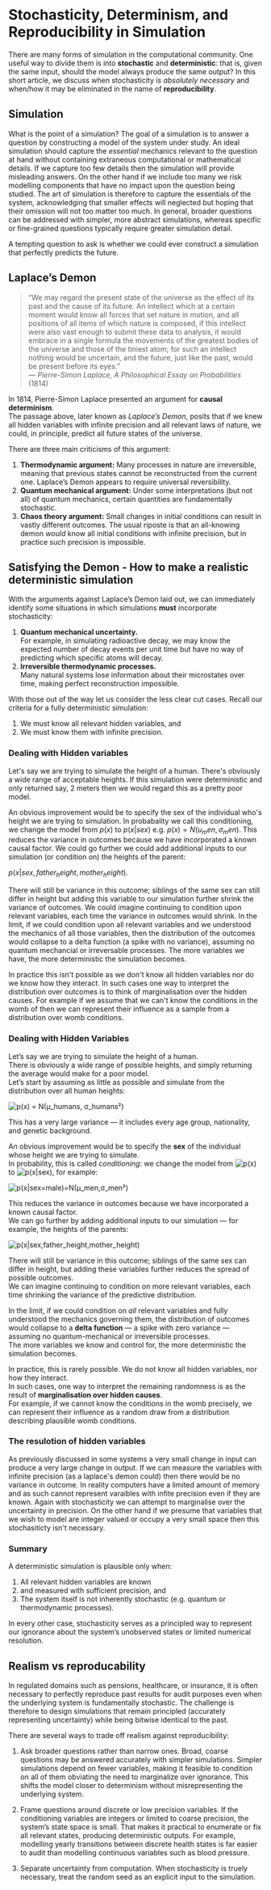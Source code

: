 # Stochasticity, Determinism, and Reproducibility in Simulation

There are many forms of simulation in the computational community.  One useful way to divide them is into **stochastic** and **deterministic**: that is, given the same input, should the model always produce the same output?  In this short article, we discuss when stochasticity is *absolutely necessary* and when/how it may be eliminated in the name of **reproducibility**.

## Simulation
What is the point of a simulation? The goal of a simulation is to answer a question by constructing a model of the system under study. An ideal simulation should capture the *essential* mechanics relevant to the question at hand without containing extraneous computational or mathematical details. If we capture too few details then the simulation will provide misleading answers. On the other hand if we include too many we risk modelling components that have no impact upon the question being studied. The art of simulation is therefore to capture the essentials of the system, acknowledging that smaller effects will neglected but hoping that their omission will not too matter too much. In general, broader questions can be addressed with simpler, more abstract simulations, whereas specific or fine-grained questions typically require greater simulation detail.

A tempting question to ask is whether we could ever construct a simulation that perfectly predicts the future.

## Laplace’s Demon

> “We may regard the present state of the universe as the effect of its past and the cause of its future. An intellect which at a certain moment would know all forces that set nature in motion, and all positions of all items of which nature is composed, if this intellect were also vast enough to submit these data to analysis, it would embrace in a single formula the movements of the greatest bodies of the universe and those of the tiniest atom; for such an intellect nothing would be uncertain, and the future, just like the past, would be present before its eyes.”  
> — *Pierre-Simon Laplace, A Philosophical Essay on Probabilities* (1814)

In 1814, Pierre-Simon Laplace presented an argument for **causal determinism**.  
The passage above, later known as *Laplace’s Demon*, posits that if we knew all hidden variables with infinite precision and all relevant laws of nature, we could, in principle, predict all future states of the universe.

There are three main criticisms of this argument:

1. **Thermodynamic argument:** Many processes in nature are irreversible, meaning that previous states cannot be reconstructed from the current one. Laplace’s Demon appears to require universal reversibility.  
2. **Quantum mechanical argument:** Under some interpretations (but not all) of quantum mechanics, certain quantities are fundamentally stochastic.  
3. **Chaos theory argument:** Small changes in initial conditions can result in vastly different outcomes. The usual riposte is that an all-knowing demon *would* know all initial conditions with infinite precision, but in practice such precision is impossible.

## Satisfying the Demon - How to make a realistic deterministic simulation
With the arguments against Laplace’s Demon laid out, we can immediately identify some situations in which simulations **must** incorporate stochasticity:

1. **Quantum mechanical uncertainty.**  
   For example, in simulating radioactive decay, we may know the expected number of decay events per unit time but have no way of predicting which specific atoms will decay.  
2. **Irreversible thermodynamic processes.**  
   Many natural systems lose information about their microstates over time, making perfect reconstruction impossible.


With those out of the way let us consider the less clear cut cases. Recall our criteria for a fully deterministic simulation:

1. We must know all relevant hidden variables, and  
2. We must know them with infinite precision.

### Dealing with Hidden variables
Let's say we are trying to simulate the height of a human. There's obviously a wide range of acceptable heights. If this simulation were deterministic and only returned say, 2 meters then we would regard this as a pretty poor model. 

An obvious improvement would be to specify the sex of the individual who's height we are trying to simulation. In probabality we call this conditioning, we change the model from $p(x)$ to $p(x|sex)$ e.g. $p(x) = N(u_men,\sigma_men)$. This reduces the variance in outcomes because we have incorporated a known causal factor.  We could go further we could add additional inputs to our simulation (or condition on) the heights of the parent:

 $p(x|sex,father_height, mother_height)$.

There will still be variance in this outcome; siblings of the same sex can still differ in height but adding this variable to our simulation further shrink the variance of outcomes. We could imagine continuing to condition upon relevant variables, each time the variance in outcomes would shrink. In the limit, if we could condition upon all relevant variables and we understood the mechanics of all those variables, then the distribution of the outcomes would collapse to a delta function (a spike with no variance), assuming no quantum mechancial or irreversable processes. The more variables we have, the more deterministic the simulation becomes.

In practice this isn't possible as we don't know all hidden variables nor do we know how they interact. In such cases one way to interpret the distribution over outcomes is to think of marginalisation over the hidden causes. For example if we assume that we can't know the conditions in the womb of then we can represent their influence as a sample from a distribution over womb conditions.

### Dealing with Hidden Variables

Let’s say we are trying to simulate the height of a human.  
There is obviously a wide range of possible heights, and simply returning the average would make for a poor model.  
Let’s start by assuming as little as possible and simulate from the distribution over all human heights:

![p(x) = N(μ_humans, σ_humans²)](https://latex.codecogs.com/svg.image?p(x)=\mathcal{N}(\mu_{\text{humans}},\sigma_{\text{humans}}^2))

This has a very large variance — it includes every age group, nationality, and genetic background.  

An obvious improvement would be to specify the **sex** of the individual whose height we are trying to simulate.  
In probability, this is called *conditioning*: we change the model from ![p(x)](https://latex.codecogs.com/svg.image?p(x)) to ![p(x|sex)](https://latex.codecogs.com/svg.image?p(x\mid\text{sex})), for example:

![p(x|sex=male)=N(μ_men,σ_men²)](https://latex.codecogs.com/svg.image?p(x\mid\text{sex}=\text{male})=\mathcal{N}(\mu_{\text{men}},\sigma_{\text{men}}^2))

This reduces the variance in outcomes because we have incorporated a known causal factor.  
We can go further by adding additional inputs to our simulation — for example, the heights of the parents:

![p(x|sex,father_height,mother_height)](https://latex.codecogs.com/svg.image?p(x\mid\text{sex},\text{father\_height},\text{mother\_height}))

There will still be variance in this outcome; siblings of the same sex can differ in height, but adding these variables further reduces the spread of possible outcomes.  
We can imagine continuing to condition on more relevant variables, each time shrinking the variance of the predictive distribution.  

In the limit, if we could condition on *all* relevant variables and fully understood the mechanics governing them, the distribution of outcomes would collapse to a **delta function** — a spike with zero variance — assuming no quantum-mechanical or irreversible processes.  
The more variables we know and control for, the more deterministic the simulation becomes.

In practice, this is rarely possible. We do not know all hidden variables, nor how they interact.  
In such cases, one way to interpret the remaining randomness is as the result of **marginalisation over hidden causes**.  
For example, if we cannot know the conditions in the womb precisely, we can represent their influence as a random draw from a distribution describing plausible womb conditions.



### The resulotion of hidden variables
As previously discussed in some systems a very small change in input can produce a very large change in output. If we can measure the variables with infinite precision (as a laplace's demon could) then there would be no variance in outcome. In reality computers have a limited amount of memory and as such cannot represent varaibles with infite precision even if they are known. Again with stochasticity we can attempt to marginalise over the uncertainty in precision. On the other hand if we presume that variables that we wish to model are integer valued or occupy a very small space then this stochasiticty isn't necessary.

### Summary
A deterministic simulation is plausible only when:

1. All relevant hidden variables are known  
2. and measured with sufficient precision, and
3. The system itself is not inherently stochastic (e.g. quantum or thermodynamic processes).

In every other case, stochasticity serves as a principled way to represent our ignorance about the system’s unobserved states or limited numerical resolution.

## Realism vs reproducability

In regulated domains such as pensions, healthcare, or insurance, it is often necessary to perfectly reproduce past results for audit purposes even when the underlying system is fundamentally stochastic. The challenge is therefore to design simulations that remain principled (accurately representing uncertainty) while being bitwise identical to the past.

There are several ways to trade off realism against reproducibility:

1. Ask broader questions rather than narrow ones.
Broad, coarse questions may be answered accurately with simpler simulations. Simpler simulations depend on fewer variables, making it feasible to condition on all of them obviating the need to marginalize over ignorance. This shifts the model closer to determinism without misrepresenting the underlying system.

2. Frame questions around discrete or low precision variables.
If the conditioning variables are integers or limited to coarse precision, the system’s state space is small. That makes it practical to enumerate or fix all relevant states, producing deterministic outputs. For example, modelling yearly transitions between discrete health states is far easier to audit than modelling continuous variables such as blood pressure.

3. Separate uncertainty from computation.
When stochasticity is truely necessary, treat the random seed as an explicit input to the simulation. 


